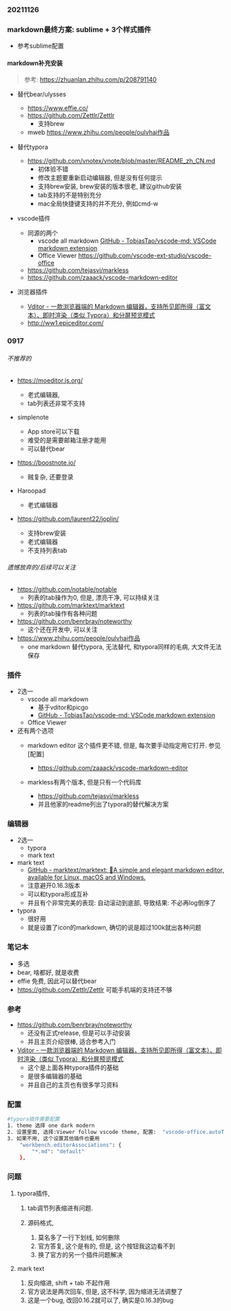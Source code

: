 ### 20211126

### markdown最终方案: sublime + 3个样式插件

- 参考sublime配置

#### markdown补充安装

> 参考: https://zhuanlan.zhihu.com/p/208791140

- 替代bear/ulysses

  - https://www.effie.co/
  - https://github.com/Zettlr/Zettlr
    - 支持brew
  - mweb https://www.zhihu.com/people/oulvhai作品

- 替代typora

  - https://github.com/vnotex/vnote/blob/master/README_zh_CN.md
    - 初体验不错
    - 修改主题要重新启动编辑器, 但是没有任何提示
    - 支持brew安装, brew安装的版本很老, 建议github安装
    - tab支持的不是特别充分
    - mac全局快捷键支持的并不充分, 例如cmd-w

- vscode插件

  - 同源的两个
    - vscode all markdown [GitHub - TobiasTao/vscode-md: VSCode markdown extension](https://github.com/TobiasTao/vscode-md)
    - Office Viewer https://github.com/vscode-ext-studio/vscode-office
  - https://github.com/tejasvi/markless
  - https://github.com/zaaack/vscode-markdown-editor

- 浏览器插件

  - [Vditor - 一款浏览器端的 Markdown 编辑器，支持所见即所得（富文本）、即时渲染（类似 Typora）和分屏预览模式](https://b3log.org/vditor/)
  - http://ww1.epiceditor.com/

  

### 0917

###### 不推荐的

- https://moeditor.js.org/

  - 老式编辑器, 
  - tab列表还非常不支持
- simplenote

  - App store可以下载
  - 难受的是需要邮箱注册才能用
  - 可以替代bear
- https://boostnote.io/

  - 贼复杂, 还要登录
- Haroopad
  - 老式编辑器
- https://github.com/laurent22/joplin/
  - 支持brew安装
  - 老式编辑器
  - 不支持列表tab

###### 遗憾放弃的/后续可以关注

- https://github.com/notable/notable
  - 列表的tab操作为0, 但是, 漂亮干净, 可以持续关注
- https://github.com/marktext/marktext
  - 列表的tab操作有各种问题
- https://github.com/benrbray/noteworthy
  - 这个还在开发中, 可以关注
- https://www.zhihu.com/people/oulvhai作品
  - one markdown 替代typora, 无法替代, 和typora同样的毛病, 大文件无法保存

### 插件 

- 2选一
  - vscode all markdown
    - 基于vditor和picgo
    - [GitHub - TobiasTao/vscode-md: VSCode markdown extension](https://github.com/TobiasTao/vscode-md)
  - Office Viewer
- 还有两个选项
  - markdown editor 这个插件更不错, 但是, 每次要手动指定用它打开. 参见[配置]
    - https://github.com/zaaack/vscode-markdown-editor
  - markless有两个版本, 但是只有一个代码库

    - https://github.com/tejasvi/markless
    - 并且他家的readme列出了typora的替代解决方案

### 编辑器 

- 2选一
  - typora
  - mark text
- mark text
  - [GitHub - marktext/marktext: 📝A simple and elegant markdown editor, available for Linux, macOS and Windows.](https://github.com/marktext/marktext)
  - 注意避开0.16.3版本
  - 可以和typora形成互补
  - 并且有个非常完美的表现: 自动滚动到底部, 导致结果: 不必再log倒序了
- typora
  - 很好用
  - 就是设置了icon的markdown, 确切的说是超过100k就出各种问题

### 笔记本

- 多选
- bear, 啥都好, 就是收费
- effie 免费, 因此可以替代bear
- https://github.com/Zettlr/Zettlr 可能手机端的支持还不够

### 参考

- https://github.com/benrbray/noteworthy
  - 还没有正式release, 但是可以手动安装
  - 并且主页介绍很棒, 适合参考入门
- [Vditor - 一款浏览器端的 Markdown 编辑器，支持所见即所得（富文本）、即时渲染（类似 Typora）和分屏预览模式](https://b3log.org/vditor/)
  - 这个是上面各种typora插件的基础
  - 是很多编辑器的基础
  - 并且自己的主页也有很多学习资料

### 配置

```sh
#typora插件需要配置
1. theme 选择 one dark modern
2. 设置里面, 选择:Viewer follow vscode theme, 配置:  "vscode-office.autoTheme": true
3. 如果不用, 这个设置其他插件也要用
    "workbench.editorAssociations": {
        "*.md": "default"
    },
```

### 问题

1. typora插件, 

   1. tab调节列表缩进有问题. 

   2. 源码格式, 

      1. 莫名多了一行下划线, 如何删除
      2. 官方答复, 这个是有的, 但是, 这个按钮我这边看不到
      3. 换了官方的另一个插件问题解决

2. mark text 

   1. 反向缩进, shift + tab 不起作用
   2. 官方说法是两次回车, 但是, 这不科学, 因为缩进无法调整了
   3. 这是一个bug, 改回0.16.2就可以了, 确实是0.16.3的bug